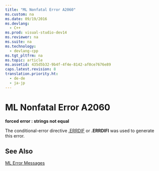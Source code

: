 ```yaml
---
title: "ML Nonfatal Error A2060"
ms.custom: na
ms.date: 09/19/2016
ms.devlang: 
  - C++
ms.prod: visual-studio-dev14
ms.reviewer: na
ms.suite: na
ms.technology: 
  - devlang-cpp
ms.tgt_pltfrm: na
ms.topic: article
ms.assetid: 435d5b32-9b4f-4f4e-8142-af0ce7676e89
caps.latest.revision: 8
translation.priority.ht: 
  - de-de
  - ja-jp
---
```

# ML Nonfatal Error A2060
**forced error : strings not equal**  
  
 The conditional-error directive [.ERRDIF](../vs140/.ERRDIF]].md) or **.ERRDIFI** was used to generate this error.  
  
## See Also  
 [ML Error Messages](../vs140/ML-Error-Messages.md)
